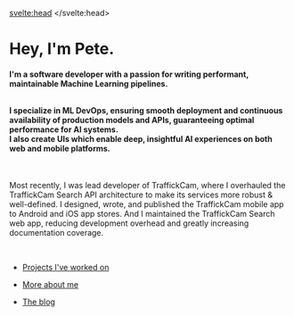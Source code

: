 <svelte:head>
	<title>Pete Giardiniere</title>
</svelte:head>

# Hey, I'm Pete.

<h4>
I'm a software developer with a passion for writing performant, maintainable Machine Learning pipelines. 	
<br>
<br>

I specialize in ML DevOps, ensuring smooth deployment and continuous availability of production models and APIs, guaranteeing optimal performance for AI systems.
<br>
I also create UIs which enable deep, insightful AI experiences on both web and mobile platforms.
</h4>

<br>

Most recently, I was lead developer of TraffickCam, where I overhauled the TraffickCam Search API architecture to make its services more robust & well-defined. I designed, wrote, and published the TraffickCam mobile app to Android and iOS app stores. And I maintained the TraffickCam Search web app, reducing development overhead and greatly increasing documentation coverage.

<br>

* [Projects I've worked on](/projects)

* [More about me](/about)

* [The blog](/blog)
